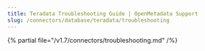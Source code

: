 ```yaml
---
title: Teradata Troubleshooting Guide | OpenMetadata Support
slug: /connectors/database/teradata/troubleshooting
---
```


{% partial file="/v1.7/connectors/troubleshooting.md" /%}
